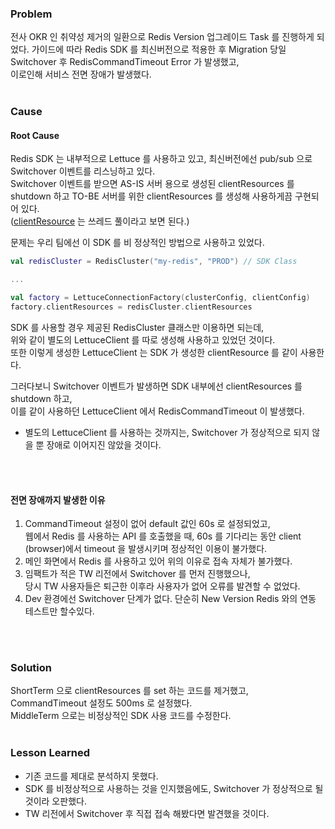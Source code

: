 ### Problem
전사 OKR 인 취약성 제거의 일환으로 Redis Version 업그레이드 Task 를 진행하게 되었다.
가이드에 따라 Redis SDK 를 최신버전으로 적용한 후 Migration 당일 Switchover 후 RedisCommandTimeout Error 가 발생했고,    
이로인해 서비스 전면 장애가 발생했다.
<br/>
<br/>

### Cause
#### Root Cause
Redis SDK 는 내부적으로 Lettuce 를 사용하고 있고, 최신버전에선 pub/sub 으로 Switchover 이벤트를 리스닝하고 있다.      
Switchover 이벤트를 받으면 AS-IS 서버 용으로 생성된 clientResources 를 shutdown 하고 TO-BE 서버를 위한 clientResources 를 생성해 사용하게끔 구현되어 있다.  
([clientResource](https://github.com/redis/lettuce/wiki/Configuring-Client-resources) 는 쓰레드 풀이라고 보면 된다.)  

문제는 우리 팀에선 이 SDK 를 비 정상적인 방법으로 사용하고 있었다.

```kotlin
val redisCluster = RedisCluster("my-redis", "PROD") // SDK Class

...

val factory = LettuceConnectionFactory(clusterConfig, clientConfig)
factory.clientResources = redisCluster.clientResources
```
SDK 를 사용할 경우 제공된 RedisCluster 클래스만 이용하면 되는데,  
위와 같이 별도의 LettuceClient 를 따로 생성해 사용하고 있었던 것이다.  
또한 이렇게 생성한 LettuceClient 는 SDK 가 생성한 clientResource 를 같이 사용한다.  

그러다보니 Switchover 이벤트가 발생하면 SDK 내부에선 clientResources 를 shutdown 하고,  
이를 같이 사용하던 LettuceClient 에서 RedisCommandTimeout 이 발생했다.  

* 별도의 LettuceClient 를 사용하는 것까지는, Switchover 가 정상적으로 되지 않을 뿐 장애로 이어지진 않았을 것이다.
<br/>
<br/>

#### 전면 장애까지 발생한 이유 
1. CommandTimeout 설정이 없어 default 값인 60s 로 설정되었고,  
   웹에서 Redis 를 사용하는 API 를 호출했을 때, 60s 를 기다리는 동안 client (browser)에서 timeout 을 발생시키며 정상적인 이용이 불가했다.
2. 메인 화면에서 Redis 를 사용하고 있어 위의 이유로 접속 자체가 불가했다.
3. 임팩트가 적은 TW 리전에서 Switchover 를 먼저 진행했으나,  
   당시 TW 사용자들은 퇴근한 이후라 사용자가 없어 오류를 발견할 수 없었다.
4. Dev 환경에선 Switchover 단계가 없다. 단순히 New Version Redis 와의 연동 테스트만 할수있다.
<br/>
<br/>

### Solution
ShortTerm 으로 clientResources 를 set 하는 코드를 제거했고, CommandTimeout 설정도 500ms 로 설정했다.  
MiddleTerm 으로는 비정상적인 SDK 사용 코드를 수정한다.
<br/>
<br/>

### Lesson Learned
* 기존 코드를 제대로 분석하지 못했다.  
* SDK 를 비정상적으로 사용하는 것을 인지했음에도, Switchover 가 정상적으로 될것이라 오판했다.
* TW 리전에서 Switchover 후 직접 접속 해봤다면 발견했을 것이다.
<br/>
<br/>
<br/>
